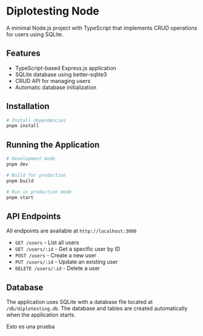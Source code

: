 # Diplotesting Node

A minimal Node.js project with TypeScript that implements CRUD operations for users using SQLite.

## Features

- TypeScript-based Express.js application
- SQLite database using better-sqlite3
- CRUD API for managing users
- Automatic database initialization

## Installation

```bash
# Install dependencies
pnpm install
```

## Running the Application

```bash
# Development mode
pnpm dev

# Build for production
pnpm build

# Run in production mode
pnpm start
```

## API Endpoints

All endpoints are available at `http://localhost:3000`

- `GET /users` - List all users
- `GET /users/:id` - Get a specific user by ID
- `POST /users` - Create a new user
- `PUT /users/:id` - Update an existing user
- `DELETE /users/:id` - Delete a user

## Database

The application uses SQLite with a database file located at `/db/diplotesting.db`. The database and tables are created automatically when the application starts.

Esto es una prueba 
